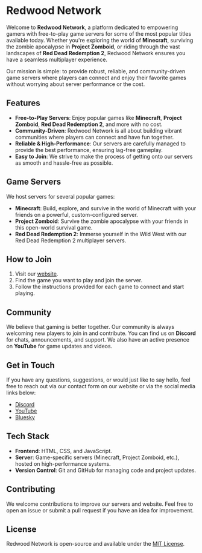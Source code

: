 # Redwood Network

Welcome to **Redwood Network**, a platform dedicated to empowering gamers with free-to-play game servers for some of the most popular titles available today. Whether you're exploring the world of **Minecraft**, surviving the zombie apocalypse in **Project Zomboid**, or riding through the vast landscapes of **Red Dead Redemption 2**, Redwood Network ensures you have a seamless multiplayer experience. 

Our mission is simple: to provide robust, reliable, and community-driven game servers where players can connect and enjoy their favorite games without worrying about server performance or the cost.

## Features

- **Free-to-Play Servers**: Enjoy popular games like **Minecraft**, **Project Zomboid**, **Red Dead Redemption 2**, and more with no cost.
- **Community-Driven**: Redwood Network is all about building vibrant communities where players can connect and have fun together.
- **Reliable & High-Performance**: Our servers are carefully managed to provide the best performance, ensuring lag-free gameplay.
- **Easy to Join**: We strive to make the process of getting onto our servers as smooth and hassle-free as possible.

## Game Servers

We host servers for several popular games:

- **Minecraft**: Build, explore, and survive in the world of Minecraft with your friends on a powerful, custom-configured server.
- **Project Zomboid**: Survive the zombie apocalypse with your friends in this open-world survival game.
- **Red Dead Redemption 2**: Immerse yourself in the Wild West with our Red Dead Redemption 2 multiplayer servers.

## How to Join

1. Visit our [website](https://redwoodnetwork.github.io).
2. Find the game you want to play and join the server.
3. Follow the instructions provided for each game to connect and start playing.

## Community

We believe that gaming is better together. Our community is always welcoming new players to join in and contribute. You can find us on **Discord** for chats, announcements, and support. We also have an active presence on **YouTube** for game updates and videos.

## Get in Touch

If you have any questions, suggestions, or would just like to say hello, feel free to reach out via our contact form on our website or via the social media links below:

- [Discord](https://discord.gg/redwoodnetwork)
- [YouTube](https://youtube.com/c/RedwoodNetwork)
- [Bluesky](https://bsky.app/profile/redwoodnetwork)

## Tech Stack

- **Frontend**: HTML, CSS, and JavaScript.
- **Server**: Game-specific servers (Minecraft, Project Zomboid, etc.), hosted on high-performance systems.
- **Version Control**: Git and GitHub for managing code and project updates.

## Contributing

We welcome contributions to improve our servers and website. Feel free to open an issue or submit a pull request if you have an idea for improvement.

## License

Redwood Network is open-source and available under the [MIT License](LICENSE).
